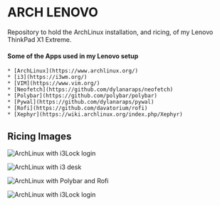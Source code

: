 ﻿# ARCH LENOVO

Repository to hold the ArchLinux installation, and ricing, of my Lenovo ThinkPad X1 Extreme. 


#### Some of the Apps used in my Lenovo setup

    * [ArchLinux](https://www.archlinux.org/)
    * [i3](https://i3wm.org/)
    * [VIM](https://www.vim.org/)
    * [Neofetch](https://github.com/dylanaraps/neofetch)
    * [Polybar](https://github.com/polybar/polybar)
    * [Pywal](https://github.com/dylanaraps/pywal)
    * [Rofi](https://github.com/davatorium/rofi)
    * [Xephyr](https://wiki.archlinux.org/index.php/Xephyr)


## Ricing Images


![ArchLinux with i3Lock login](https://github.com/alphaaleph/arch-lenovo/images/ibsen_i3lock_login.png)


![ArchLinux with i3 desk](https://github.com/alphaaleph/arch-lenovo/images/ibsen_arch_i3_desk.png)


![ArchLinux with Polybar and Rofi](https://github.com/alphaaleph/arch-lenovo/images/ibsen_polybar_rofi.png)


![ArchLinux with i3Lock login](https://github.com/alphaaleph/arch-lenovo/images/ibsen_i3wm_ranger.png)
